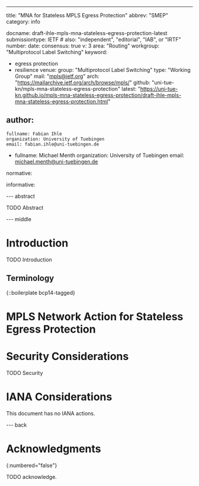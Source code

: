 ---
title: "MNA for Stateless MPLS Egress Protection"
abbrev: "SMEP"
category: info

docname: draft-ihle-mpls-mna-stateless-egress-protection-latest
submissiontype: IETF  # also: "independent", "editorial", "IAB", or "IRTF"
number:
date:
consensus: true
v: 3
area: "Routing"
workgroup: "Multiprotocol Label Switching"
keyword:
 - egress protection
 - resilience
venue:
  group: "Multiprotocol Label Switching"
  type: "Working Group"
  mail: "mpls@ietf.org"
  arch: "https://mailarchive.ietf.org/arch/browse/mpls/"
  github: "uni-tue-kn/mpls-mna-stateless-egress-protection"
  latest: "https://uni-tue-kn.github.io/mpls-mna-stateless-egress-protection/draft-ihle-mpls-mna-stateless-egress-protection.html"

author:
 -
    fullname: Fabian Ihle
    organization: University of Tuebingen
    email: fabian.ihle@uni-tuebingen.de
 -
    fullname: Michael Menth
    organization: University of Tuebingen
    email: michael.menth@uni-tuebingen.de

normative:

informative:


--- abstract

TODO Abstract


--- middle

# Introduction

TODO Introduction


## Terminology

{::boilerplate bcp14-tagged}

# MPLS Network Action for Stateless Egress Protection

# Security Considerations

TODO Security


# IANA Considerations

This document has no IANA actions.


--- back

# Acknowledgments
{:numbered="false"}

TODO acknowledge.
